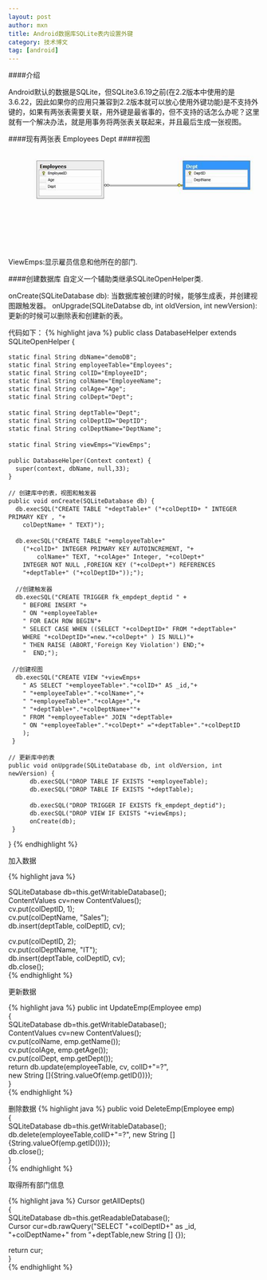 ```yaml
---
layout: post
author: mxn
title: Android数据库SQLite表内设置外键
category: 技术博文
tag: [android]
---
```


####介绍

Android默认的数据是SQLite，但SQLite3.6.19之前(在2.2版本中使用的是3.6.22，因此如果你的应用只兼容到2.2版本就可以放心使用外键功能)是不支持外键的，如果有两张表需要关联，用外键是最省事的，但不支持的话怎么办呢？这里就有一个解决办法，就是用事务将两张表关联起来，并且最后生成一张视图。

####现有两张表
Employees
Dept
####视图
![](https://raw.githubusercontent.com/mxn21/mxn21.github.io/master/public/img/img2.JPG)

ViewEmps:显示雇员信息和他所在的部门.

####创建数据库
自定义一个辅助类继承SQLiteOpenHelper类.

onCreate(SQLiteDatabase db): 当数据库被创建的时候，能够生成表，并创建视图跟触发器。
onUpgrade(SQLiteDatabse db, int oldVersion, int newVersion): 更新的时候可以删除表和创建新的表。

代码如下：
{% highlight java %}
public class DatabaseHelper extends SQLiteOpenHelper {  
 
    static final String dbName="demoDB";  
    static final String employeeTable="Employees";  
    static final String colID="EmployeeID";  
    static final String colName="EmployeeName";  
    static final String colAge="Age";  
    static final String colDept="Dept";  
 
    static final String deptTable="Dept";  
    static final String colDeptID="DeptID";  
    static final String colDeptName="DeptName";  
 
    static final String viewEmps="ViewEmps";  
 
    public DatabaseHelper(Context context) {  
      super(context, dbName, null,33);   
    }  
 
    // 创建库中的表，视图和触发器
    public void onCreate(SQLiteDatabase db) {  
      db.execSQL("CREATE TABLE "+deptTable+" ("+colDeptID+ " INTEGER PRIMARY KEY , "+  
        colDeptName+ " TEXT)");  
 
      db.execSQL("CREATE TABLE "+employeeTable+"   
        ("+colID+" INTEGER PRIMARY KEY AUTOINCREMENT, "+  
            colName+" TEXT, "+colAge+" Integer, "+colDept+"   
        INTEGER NOT NULL ,FOREIGN KEY ("+colDept+") REFERENCES   
        "+deptTable+" ("+colDeptID+"));");  
 
      //创建触发器  
      db.execSQL("CREATE TRIGGER fk_empdept_deptid " +  
        " BEFORE INSERT "+  
        " ON "+employeeTable+  
        " FOR EACH ROW BEGIN"+  
        " SELECT CASE WHEN ((SELECT "+colDeptID+" FROM "+deptTable+"   
        WHERE "+colDeptID+"=new."+colDept+" ) IS NULL)"+  
        " THEN RAISE (ABORT,'Foreign Key Violation') END;"+  
        "  END;");  
 
     //创建视图  
      db.execSQL("CREATE VIEW "+viewEmps+  
        " AS SELECT "+employeeTable+"."+colID+" AS _id,"+  
        " "+employeeTable+"."+colName+","+  
        " "+employeeTable+"."+colAge+","+  
        " "+deptTable+"."+colDeptName+""+  
        " FROM "+employeeTable+" JOIN "+deptTable+  
        " ON "+employeeTable+"."+colDept+" ="+deptTable+"."+colDeptID  
        );  
     }  
 
    // 更新库中的表
    public void onUpgrade(SQLiteDatabase db, int oldVersion, int newVersion) {  
          db.execSQL("DROP TABLE IF EXISTS "+employeeTable);  
          db.execSQL("DROP TABLE IF EXISTS "+deptTable);  
 
          db.execSQL("DROP TRIGGER IF EXISTS fk_empdept_deptid");  
          db.execSQL("DROP VIEW IF EXISTS "+viewEmps);  
          onCreate(db);  
     }  
}
{% endhighlight  %}

加入数据

{% highlight java %}

SQLiteDatabase db=this.getWritableDatabase();  
 ContentValues cv=new ContentValues();  
   cv.put(colDeptID, 1);  
   cv.put(colDeptName, "Sales");  
   db.insert(deptTable, colDeptID, cv);  
 
   cv.put(colDeptID, 2);  
   cv.put(colDeptName, "IT");  
   db.insert(deptTable, colDeptID, cv);  
                     db.close();  
{% endhighlight  %}

更新数据

{% highlight java %}
public int UpdateEmp(Employee emp)  
  {  
   SQLiteDatabase db=this.getWritableDatabase();  
   ContentValues cv=new ContentValues();  
   cv.put(colName, emp.getName());  
   cv.put(colAge, emp.getAge());  
   cv.put(colDept, emp.getDept());  
   return db.update(employeeTable, cv, colID+"=?",   
    new String []{String.valueOf(emp.getID())});     
  }  
{% endhighlight  %}


删除数据
{% highlight java %}
public void DeleteEmp(Employee emp)  
  {  
   SQLiteDatabase db=this.getWritableDatabase();  
   db.delete(employeeTable,colID+"=?", new String [] {String.valueOf(emp.getID())});  
   db.close();  
  }  
{% endhighlight  %}

取得所有部门信息

{% highlight java %}
Cursor getAllDepts()  
  {  
   SQLiteDatabase db=this.getReadableDatabase();  
   Cursor cur=db.rawQuery("SELECT "+colDeptID+" as _id,   
    "+colDeptName+" from "+deptTable,new String [] {});  
 
   return cur;  
  }  
{% endhighlight  %}
